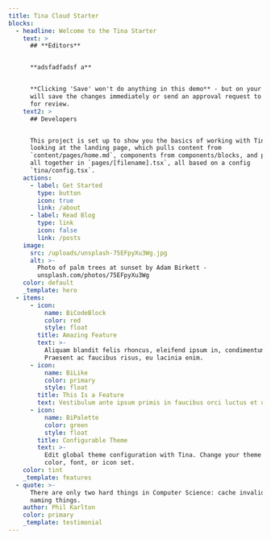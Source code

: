 ```yaml
---
title: Tina Cloud Starter
blocks:
  - headline: Welcome to the Tina Starter
    text: >
      ## **Editors**


      **adsfadfadsf a**


      **Clicking 'Save' won't do anything in this demo** - but on your site it
      will save the changes immediately or send an approval request to your team
      for review.
    text2: >
      ## Developers


      This project is set up to show you the basics of working with Tina. You're
      looking at the landing page, which pulls content from
      `content/pages/home.md`, components from components/blocks, and puts them
      all together in `pages/[filename].tsx`, all based on a config
      `tina/config.tsx`.
    actions:
      - label: Get Started
        type: button
        icon: true
        link: /about
      - label: Read Blog
        type: link
        icon: false
        link: /posts
    image:
      src: /uploads/unsplash-75EFpyXu3Wg.jpg
      alt: >-
        Photo of palm trees at sunset by Adam Birkett -
        unsplash.com/photos/75EFpyXu3Wg
    color: default
    _template: hero
  - items:
      - icon:
          name: BiCodeBlock
          color: red
          style: float
        title: Amazing Feature
        text: >-
          Aliquam blandit felis rhoncus, eleifend ipsum in, condimentum nibh.
          Praesent ac faucibus risus, eu lacinia enim.
      - icon:
          name: BiLike
          color: primary
          style: float
        title: This Is a Feature
        text: Vestibulum ante ipsum primis in faucibus orci luctus et ultrices.
      - icon:
          name: BiPalette
          color: green
          style: float
        title: Configurable Theme
        text: >-
          Edit global theme configuration with Tina. Change your theme's primary
          color, font, or icon set.
    color: tint
    _template: features
  - quote: >-
      There are only two hard things in Computer Science: cache invalidation and
      naming things.
    author: Phil Karlton
    color: primary
    _template: testimonial
---
```


